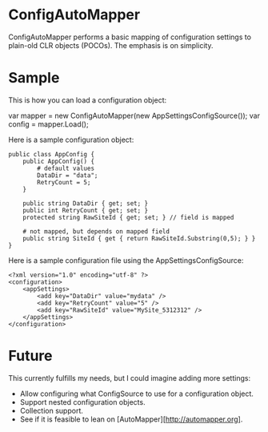 # ConfigAutoMapper
ConfigAutoMapper performs a basic mapping of configuration settings to plain-old CLR objects (POCOs). The emphasis is on simplicity.

# Sample
This is how you can load a configuration object:

var mapper = new ConfigAutoMapper(new AppSettingsConfigSource());
var config = mapper.Load<AppConfig>();

Here is a sample configuration object:

	public class AppConfig {
		public AppConfig() {
			# default values
			DataDir = "data";
			RetryCount = 5;
		}

		public string DataDir { get; set; }
		public int RetryCount { get; set; }	
		protected string RawSiteId { get; set; } // field is mapped

		# not mapped, but depends on mapped field
		public string SiteId { get { return RawSiteId.Substring(0,5); } }
	}

Here is a sample configuration file using the AppSettingsConfigSource:

	<?xml version="1.0" encoding="utf-8" ?>
	<configuration>
		<appSettings>
			<add key="DataDir" value="mydata" />
			<add key="RetryCount" value="5" />
			<add key="RawSiteId" value="MySite_5312312" />
		</appSettings>
	</configuration>

# Future
This currently fulfills my needs, but I could imagine adding more settings:
* Allow configuring what ConfigSource to use for a configuration object.
* Support nested configuration objects.
* Collection support.
* See if it is feasible to lean on [AutoMapper][http://automapper.org].

